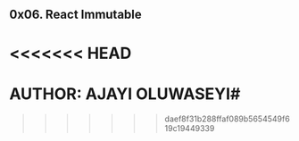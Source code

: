 ## 0x06. React Immutable
<<<<<<< HEAD
=======
# AUTHOR: AJAYI OLUWASEYI#
>>>>>>> daef8f31b288ffaf089b5654549f619c19449339
